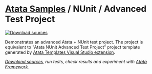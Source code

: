 # [Atata Samples](https://github.com/atata-framework/atata-samples) / NUnit / Advanced Test Project

[![Download sources](https://img.shields.io/badge/Download-sources-brightgreen.svg)](https://github.com/atata-framework/atata-samples/raw/master/_archives/NUnit.AdvancedTestProject.zip)

Demonstrates an advanced Atata + NUnit test project.
The project is equivalent to "Atata NUnit Advanced Test Project" project template generated by
[Atata Templates Visual Studio extension](https://marketplace.visualstudio.com/items?itemName=YevgeniyShunevych.AtataTemplates).

*[Download sources](https://github.com/atata-framework/atata-samples/raw/master/_archives/NUnit.AdvancedTestProject.zip),
run tests, check results and experiment with [Atata Framework](https://atata.io).*
